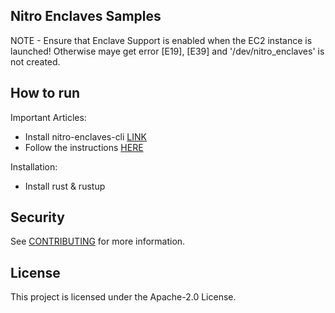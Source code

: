 ## Nitro Enclaves Samples

NOTE - Ensure that Enclave Support is enabled when the EC2 instance is launched!
Otherwise maye get error \[E19\], \[E39\] and '/dev/nitro_enclaves' is not created.

## How to run

Important Articles:
- Install nitro-enclaves-cli [LINK](https://docs.aws.amazon.com/enclaves/latest/user/nitro-enclave-cli-install.html)
- Follow the instructions [HERE](https://docs.aws.amazon.com/enclaves/latest/user/developing-applications-linux.html)

Installation:
- Install rust & rustup

## Security

See [CONTRIBUTING](CONTRIBUTING.md#security-issue-notifications) for more information.

## License

This project is licensed under the Apache-2.0 License.


